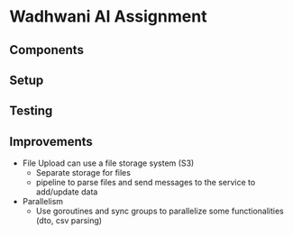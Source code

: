 # Wadhwani AI Assignment

## Components

## Setup

## Testing

## Improvements

- File Upload can use a file storage system (S3)
  - Separate storage for files
  - pipeline to parse files and send messages to the service to add/update data
- Parallelism
  - Use goroutines and sync groups to parallelize some functionalities (dto, csv parsing)
